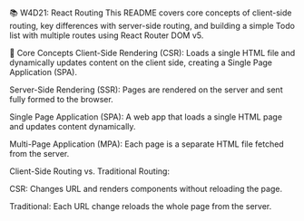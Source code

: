 📚 W4D21: React Routing
This README covers core concepts of client-side routing, key differences with server-side routing, and building a simple Todo list with multiple routes using React Router DOM v5.

🚦 Core Concepts
Client-Side Rendering (CSR): Loads a single HTML file and dynamically updates content on the client side, creating a Single Page Application (SPA).

Server-Side Rendering (SSR): Pages are rendered on the server and sent fully formed to the browser.

Single Page Application (SPA): A web app that loads a single HTML page and updates content dynamically.

Multi-Page Application (MPA): Each page is a separate HTML file fetched from the server.

Client-Side Routing vs. Traditional Routing:

CSR: Changes URL and renders components without reloading the page.

Traditional: Each URL change reloads the whole page from the server.
